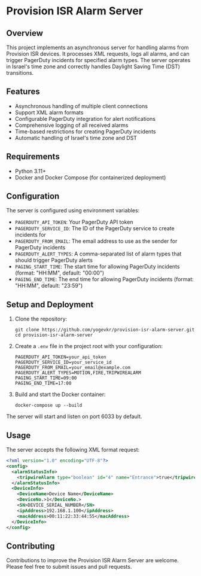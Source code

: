 # Provision ISR Alarm Server

## Overview

This project implements an asynchronous server for handling alarms from Provision ISR devices. It processes XML requests, logs all alarms, and can trigger PagerDuty incidents for specified alarm types. The server operates in Israel's time zone and correctly handles Daylight Saving Time (DST) transitions.

## Features

- Asynchronous handling of multiple client connections
- Support XML alarm formats
- Configurable PagerDuty integration for alert notifications
- Comprehensive logging of all received alarms
- Time-based restrictions for creating PagerDuty incidents
- Automatic handling of Israel's time zone and DST

## Requirements

- Python 3.11+
- Docker and Docker Compose (for containerized deployment)

## Configuration

The server is configured using environment variables:

- `PAGERDUTY_API_TOKEN`: Your PagerDuty API token
- `PAGERDUTY_SERVICE_ID`: The ID of the PagerDuty service to create incidents for
- `PAGERDUTY_FROM_EMAIL`: The email address to use as the sender for PagerDuty incidents
- `PAGERDUTY_ALERT_TYPES`: A comma-separated list of alarm types that should trigger PagerDuty alerts
- `PAGING_START_TIME`: The start time for allowing PagerDuty incidents (format: "HH:MM", default: "00:00")
- `PAGING_END_TIME`: The end time for allowing PagerDuty incidents (format: "HH:MM", default: "23:59")

## Setup and Deployment

1. Clone the repository:
   ```
   git clone https://github.com/yogevkr/provision-isr-alarm-server.git
   cd provision-isr-alarm-server
   ```

2. Create a `.env` file in the project root with your configuration:
   ```
   PAGERDUTY_API_TOKEN=your_api_token
   PAGERDUTY_SERVICE_ID=your_service_id
   PAGERDUTY_FROM_EMAIL=your_email@example.com
   PAGERDUTY_ALERT_TYPES=MOTION,FIRE,TRIPWIREALARM
   PAGING_START_TIME=09:00
   PAGING_END_TIME=17:00
   ```

3. Build and start the Docker container:
   ```
   docker-compose up --build
   ```

The server will start and listen on port 6033 by default.

## Usage

The server accepts the following XML format request:

   ```xml
   <?xml version="1.0" encoding="UTF-8"?>
   <config>
     <alarmStatusInfo>
       <tripwireAlarm type="boolean" id="4" name="Entrance">true</tripwireAlarm>
     </alarmStatusInfo>
     <DeviceInfo>
       <DeviceName>Device Name</DeviceName>
       <DeviceNo.>1</DeviceNo.>
       <SN>DEVICE_SERIAL_NUMBER</SN>
       <ipAddress>192.168.1.100</ipAddress>
       <macAddress>00:11:22:33:44:55</macAddress>
     </DeviceInfo>
   </config>
   ```

## Contributing

Contributions to improve the Provision ISR Alarm Server are welcome. Please feel free to submit issues and pull requests.
